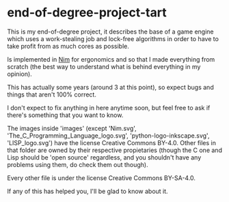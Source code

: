  # end-of-degree-project-tart

 This is my end-of-degree project, it describes the base of a game engine which
 uses a work-stealing job and lock-free algorithms in order to have to take
 profit from as much cores as possible.

Is implemented in [Nim](https://nim-lang.org/) for ergonomics and so that I made everything from scratch
(the best way to understand what is behind everything in my opinion).

This has actually some years (around 3 at this point), so expect bugs and things
that aren't 100% correct.

I don't expect to fix anything in here anytime soon, but feel free to ask if
there's something that you want to know.

The images inside 'images' (except 'Nim.svg', 'The_C_Programming_Language_logo.svg', 'python-logo-inkscape.svg', 'LISP_logo.svg') have the license Creative Commons BY-4.0. Other files in that folder are owned by their respective propietaries (though the C one and Lisp should be 'open source' regardless, and you shouldn't have any problems using them, do check them out though).

Every other file is under the license Creative Commons BY-SA-4.0.

If any of this has helped you, I'll be glad to know about it.
